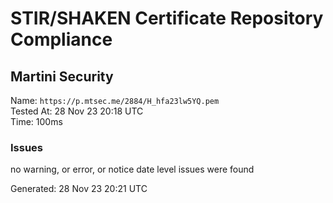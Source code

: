 # STIR/SHAKEN Certificate Repository Compliance

## Martini Security

Name: `https://p.mtsec.me/2884/H_hfa23lw5YQ.pem`\
Tested At: 28 Nov 23 20:18 UTC\
Time: 100ms

### Issues

no warning, or error, or notice date level issues were found

Generated: 28 Nov 23 20:21 UTC